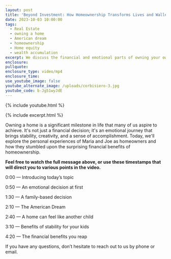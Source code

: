 ```yaml
---
layout: post
title: 'Beyond Investment: How Homeownership Transforms Lives and Wallets'
date: 2023-10-03 10:00:00
tags:
  - Real Estate
  - owning a home
  - American dream
  - homeownership
  - Home equity
  - wealth accumulation
excerpt: We discuss the financial and emotional parts of owning your own house.
enclosure:
pullquote:
enclosure_type: video/mp4
enclosure_time:
use_youtube_image: false
youtube_alternate_image: /uploads/corbisiero-3.jpg
youtube_code: b-Jg51wyJdE
---
```

{% include youtube.html %}

{% include excerpt.html %}

Owning a home is a significant milestone in life that many of us aspire to achieve. It's not just a financial decision; it's an emotional journey that brings stability, creativity, and a sense of accomplishment. Today, we'll explore the personal experiences of Maria and Joe as homeowners and how they stumbled upon the surprising financial benefits of homeownership.

**Feel free to watch the full message above, or use these timestamps that will direct you to various points in the video.**

0:00 — Introducing today’s topic

0:50 — An emotional decision at first

1:30 — A family-based decision

2:10 — The American Dream

2:40 — A home can feel like another child

3:10 — Benefits of stability for your kids

4:20 — The financial benefits you reap

If you have any questions, don’t hesitate to reach out to us by phone or email.